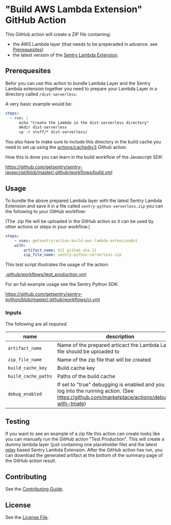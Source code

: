 # "Build AWS Lambda Extension" GitHub Action

This GitHub action will create a ZIP file containing:

- the AWS Lambda layer (that needs to be preperaded in advance. see [Prerequesites](#prerequesites))
- the latest version of the [Sentry Lambda Extension](https://github.com/getsentry/sentry-lambda-extension).

## Prerequesites

Befor you can use this action to bundle Lambda Layer and the Sentry Lambda extension together
you need to prepare your Lambda Layer in a directory called `/dist-serverless`:

A very basic example would be:

```yaml
steps:
  - run: |
      echo "Create the Lambda in the dist-serverless directory"
      mkdir dist-serverless
      cp -r stuff/* dist-serverless/
```

You also have to make sure to include this directory in the build cache you need to set up
using the [actions/cache@v3](https://github.com/actions/cache) Github action.

How this is done you can learn in the build workflow of the Javascript SDK:

https://github.com/getsentry/sentry-javascript/blob/master/.github/workflows/build.yml

## Usage

To bundle the above prepared Lambda layer with the latest Sentry Lambda Extension and save it in a file called `sentry-python-serverless.zip` you can the following to your GitHub workflow:

(The .zip file will be uploaded in the GitHub action so it can be used by other actions or steps in your workflow.)

```yaml
steps:
    - uses: getsentry/action-build-aws-lambda-extension@v1
    with:
        artifact_name: ${{ github.sha }}
        zip_file_name: sentry-python-serverless.zip
```

This test script illustrates the usage of the action:

[.github/workflows/test_production.yml](.github/workflows/test_production.yml)

For an full example usage see the Sentry Python SDK:

https://github.com/getsentry/sentry-python/blob/master/.github/workflows/ci.yml

### Inputs

The following are all _required_.

| name                | description                                                                                                                                      |
| ------------------- | ------------------------------------------------------------------------------------------------------------------------------------------------ |
| `artifact_name`     | Name of the prepared articact the Lambda Layer zip file should be uploaded to                                                                    |
| `zip_file_name`     | Name of the zip file that will be created                                                                                                        |
| `build_cache_key`   | Build cache key                                                                                                                                  |
| `build_cache_paths` | Paths of the build cache                                                                                                                         |
| `debug_enabled`     | If set to "true" debugging is enabled and you can log into the running action. (See https://github.com/marketplace/actions/debugging-with-tmate) |

## Testing

If you want to see an example of a zip file this action can create looks like you can manually run the GitHub action "Test Production". This will create a dummy lambda layer (just containing one placeholder file) and the latest [relay](https://github.com/getsentry/relay) based Sentry Lambda Extension. After the GitHub action has run, you can download the generated artifact at the bottom of the summary page of the GitHub action result.

## Contributing

See the [Contributing Guide](CONTRIBUTING.md).

## License

See the [License File](LICENSE).
